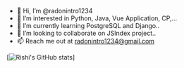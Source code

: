 - 👋 Hi, I’m @radonintro1234
- 👀 I’m interested in Python, Java, Vue Application, CP,...
- 🌱 I’m currently learning PostgreSQL and  Django..
- 💞️ I’m looking to collaborate on JSIndex  project..
- 📫 Reach me out at radonintro1234@gmail.com

<!---
radonintro1234/radonintro1234 is a ✨ special ✨ repository because its `README.md` (this file) appears on your GitHub profile.
You can click the Preview link to take a look at your changes.
--->
[![Rishi's GitHub stats](https://github-readme-stats.vercel.app/api?username=rishimule)]
